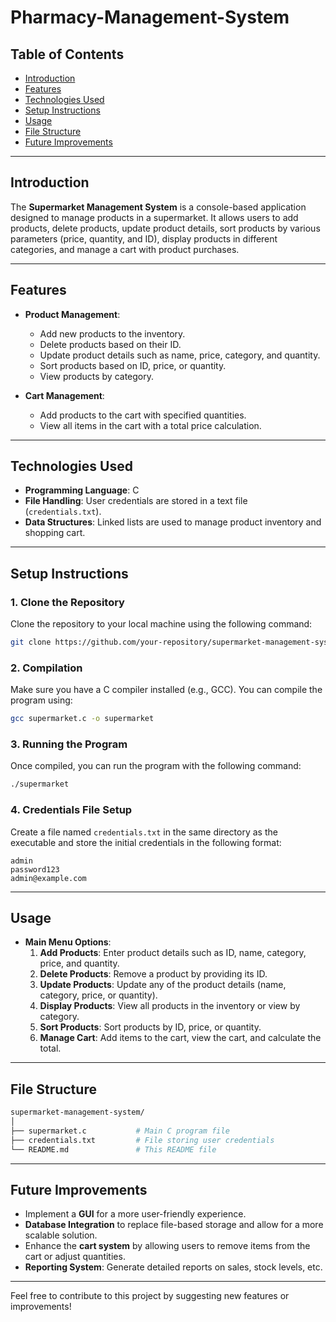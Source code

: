 # Pharmacy-Management-System

## Table of Contents

- [Introduction](#introduction)
- [Features](#features)
- [Technologies Used](#technologies-used)
- [Setup Instructions](#setup-instructions)
- [Usage](#usage)
- [File Structure](#file-structure)
- [Future Improvements](#future-improvements)

---

## Introduction

The **Supermarket Management System** is a console-based application designed to manage products in a supermarket. It allows users to add products, delete products, update product details, sort products by various parameters (price, quantity, and ID), display products in different categories, and manage a cart with product purchases.

---

## Features

- **Product Management**: 
    - Add new products to the inventory.
    - Delete products based on their ID.
    - Update product details such as name, price, category, and quantity.
    - Sort products based on ID, price, or quantity.
    - View products by category.

- **Cart Management**:
    - Add products to the cart with specified quantities.
    - View all items in the cart with a total price calculation.

---

## Technologies Used

- **Programming Language**: C
- **File Handling**: User credentials are stored in a text file (`credentials.txt`).
- **Data Structures**: Linked lists are used to manage product inventory and shopping cart.
  
---

## Setup Instructions

### 1. Clone the Repository

Clone the repository to your local machine using the following command:

```bash
git clone https://github.com/your-repository/supermarket-management-system.git
```

### 2. Compilation

Make sure you have a C compiler installed (e.g., GCC). You can compile the program using:

```bash
gcc supermarket.c -o supermarket
```

### 3. Running the Program

Once compiled, you can run the program with the following command:

```bash
./supermarket
```

### 4. Credentials File Setup

Create a file named `credentials.txt` in the same directory as the executable and store the initial credentials in the following format:

```
admin
password123
admin@example.com
```

---

## Usage

- **Main Menu Options**:
    1. **Add Products**: Enter product details such as ID, name, category, price, and quantity.
    2. **Delete Products**: Remove a product by providing its ID.
    3. **Update Products**: Update any of the product details (name, category, price, or quantity).
    4. **Display Products**: View all products in the inventory or view by category.
    5. **Sort Products**: Sort products by ID, price, or quantity.
    6. **Manage Cart**: Add items to the cart, view the cart, and calculate the total.

---

## File Structure

```bash
supermarket-management-system/
│
├── supermarket.c           # Main C program file
├── credentials.txt         # File storing user credentials
└── README.md               # This README file
```

---

## Future Improvements

- Implement a **GUI** for a more user-friendly experience.
- **Database Integration** to replace file-based storage and allow for a more scalable solution.
- Enhance the **cart system** by allowing users to remove items from the cart or adjust quantities.
- **Reporting System**: Generate detailed reports on sales, stock levels, etc.

---

Feel free to contribute to this project by suggesting new features or improvements!
